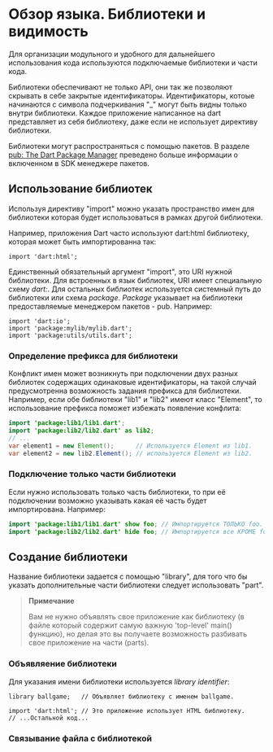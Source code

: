 # Обзор языка. Библиотеки и видимость
Для организации модульного и удобного для дальнейшего использования кода используются подключаемые библиотеки и части кода.

Библиотеки обеспечивают не только API, они так же позволяют скрывать в себе закрытые идентификаторы. Идентификаторы, котоые начинаются с символа подчеркивания "_" могут быть видны только внутри библиотеки. Каждое приложение написанное на dart представляет из себя библиотеку, даже если не использует директиву библиотеки.

Библиотеки могут распространяться с помощью пакетов. В разделе [pub: The Dart Package Manager](https://www.dartlang.org/docs/dart-up-and-running/contents/ch04-tools-pub.html) преведено больше информации о включенном в SDK менеджере пакетов.

## Использование библиотек
Используя директиву "import" можно указать пространство имен для библиотеки которая будет использоваться в рамках другой библиотеки.

Например, приложения Dart часто используют dart:html библиотеку, которая может быть импортированна так:

```
import 'dart:html';
```
Единственный обязательный аргумент "import", это URI нужной библиотеки. Для встроенных в язык библиотек, URI имеет специальную схему *dart:*. Для остальных библиотек используется системный путь до библиотеки или схема *package*. *Package* указывает на библиотеки предоставляемые менеджером пакетов - pub. Например:

```
import 'dart:io';
import 'package:mylib/mylib.dart';
import 'package:utils/utils.dart';
```

### Определение префикса для библиотеки
Конфликт имен может возникнуть при подключении двух разных библиотек содержащих одинаковые идентификаторы, на такой случай предусмотренна возможность задания префикса для библиотеки. Например, если обе библиотеки "lib1" и "lib2" имеют класс "Element", то использование префикса поможет избежать появление конфлита:

```java
import 'package:lib1/lib1.dart';
import 'package:lib2/lib2.dart' as lib2;
// ...
var element1 = new Element();      // Используется Element из lib1.
var element2 = new lib2.Element(); // используется Element из lib2.
```

### Подключение только части библиотеки
Если нужно использовать только часть библиотеки, то при её подключении возможно указывать какая её часть будет импортирована. Например:

```java
import 'package:lib1/lib1.dart' show foo; // Импортируется ТОЛЬКО foo.
import 'package:lib2/lib2.dart' hide foo; // Импортируется все КРОМЕ foo.
```

## Создание библиотеки
Название библиотеки задается с помощью "library", для того что бы указать дополнительные части библиотеки следует использовать "part".

> **Примечание**
>
> Вам не нужно объявлять свое приложение как библиотеку (в файле который содержит самую важную 'top-level' main() функцию), но делая это вы получаете возможность разбивать свое приложение на части (parts).

### Объявляение библиотеки
Для указания имени библиотеки используется *library identifier*:
```
library ballgame;   // Объявляет библиотеку с именем ballgame.

import 'dart:html'; // Это приложение использует HTML библиотеку.
// ...Остальной код...
```

### Связывание файла с библиотекой
